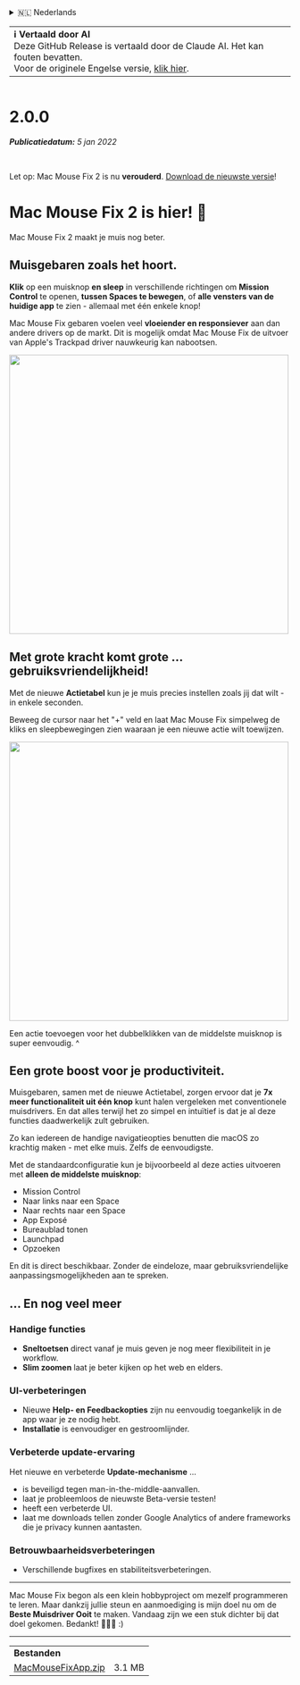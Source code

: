 <details>
<summary>🇳🇱 Nederlands</summary>

[🇬🇧 English (GitHub)](https://github.com/noah-nuebling/mac-mouse-fix/releases/tag/2.0.0)\
[🇦🇩 Català](https://redirect.macmousefix.com/?target=mmf-release&tag=2.0.0&locale=ca)\
[🇩🇪 Deutsch](https://redirect.macmousefix.com/?target=mmf-release&tag=2.0.0&locale=de)\
[🇪🇸 Español](https://redirect.macmousefix.com/?target=mmf-release&tag=2.0.0&locale=es)\
[🇫🇷 Français](https://redirect.macmousefix.com/?target=mmf-release&tag=2.0.0&locale=fr)\
[🇮🇩 Indonesia](https://redirect.macmousefix.com/?target=mmf-release&tag=2.0.0&locale=id)\
[🇮🇹 Italiano](https://redirect.macmousefix.com/?target=mmf-release&tag=2.0.0&locale=it)\
[🇭🇺 Magyar](https://redirect.macmousefix.com/?target=mmf-release&tag=2.0.0&locale=hu)\
**🇳🇱 Nederlands**\
[🇵🇱 Polski](https://redirect.macmousefix.com/?target=mmf-release&tag=2.0.0&locale=pl)\
[🇧🇷 Português (Brasil)](https://redirect.macmousefix.com/?target=mmf-release&tag=2.0.0&locale=pt-BR)\
[🇵🇹 Português (Portugal)](https://redirect.macmousefix.com/?target=mmf-release&tag=2.0.0&locale=pt-PT)\
[🇷🇴 Română](https://redirect.macmousefix.com/?target=mmf-release&tag=2.0.0&locale=ro)\
[🇸🇪 Svenska](https://redirect.macmousefix.com/?target=mmf-release&tag=2.0.0&locale=sv)\
[🇻🇳 Tiếng Việt](https://redirect.macmousefix.com/?target=mmf-release&tag=2.0.0&locale=vi)\
[🇹🇷 Türkçe](https://redirect.macmousefix.com/?target=mmf-release&tag=2.0.0&locale=tr)\
[🇨🇿 Čeština](https://redirect.macmousefix.com/?target=mmf-release&tag=2.0.0&locale=cs)\
[🇬🇷 Ελληνικά](https://redirect.macmousefix.com/?target=mmf-release&tag=2.0.0&locale=el)\
[🇷🇺 Русский](https://redirect.macmousefix.com/?target=mmf-release&tag=2.0.0&locale=ru)\
[🇺🇦 Українська](https://redirect.macmousefix.com/?target=mmf-release&tag=2.0.0&locale=uk)\
[🇮🇱 עברית](https://redirect.macmousefix.com/?target=mmf-release&tag=2.0.0&locale=he)\
[🇸🇦 العربية](https://redirect.macmousefix.com/?target=mmf-release&tag=2.0.0&locale=ar)\
[🇮🇳 हिन्दी](https://redirect.macmousefix.com/?target=mmf-release&tag=2.0.0&locale=hi)\
[🇹🇭 ไทย](https://redirect.macmousefix.com/?target=mmf-release&tag=2.0.0&locale=th)\
[🇨🇳 中文 (简体)](https://redirect.macmousefix.com/?target=mmf-release&tag=2.0.0&locale=zh-Hans)\
[🇨🇳 中文 (繁體)](https://redirect.macmousefix.com/?target=mmf-release&tag=2.0.0&locale=zh-Hant)\
[🇭🇰 中文（香港)](https://redirect.macmousefix.com/?target=mmf-release&tag=2.0.0&locale=zh-HK)\
[🇯🇵 日本語](https://redirect.macmousefix.com/?target=mmf-release&tag=2.0.0&locale=ja)\
[🇰🇷 한국어](https://redirect.macmousefix.com/?target=mmf-release&tag=2.0.0&locale=ko)\
[Help translate Mac Mouse Fix to different languages!](https://github.com/noah-nuebling/mac-mouse-fix/discussions/731)
</details>
<table align=><td>
<b>ℹ️ Vertaald door AI</b><br>
Deze GitHub Release is vertaald door de Claude AI. Het kan fouten bevatten.<br>
Voor de originele Engelse versie, <a href="https://github.com/noah-nuebling/mac-mouse-fix/releases/tag/2.0.0">klik hier</a>.
</td></table>

<table></table>

# 2.0.0
***Publicatiedatum:** 5 jan 2022*

<br>

Let op: Mac Mouse Fix 2 is nu **verouderd**. [Download de nieuwste versie](https://github.com/noah-nuebling/mac-mouse-fix/releases)!

# Mac Mouse Fix 2 is hier! 🎉

Mac Mouse Fix 2 maakt je muis nog beter.

## Muisgebaren zoals het hoort.

**Klik** op een muisknop **en sleep** in verschillende richtingen om **Mission Control** te openen, **tussen Spaces te bewegen**, of **alle vensters van de huidige app** te zien - allemaal met één enkele knop!

Mac Mouse Fix gebaren voelen veel **vloeiender en responsiever** aan dan andere drivers op de markt.
Dit is mogelijk omdat Mac Mouse Fix de uitvoer van Apple's Trackpad driver nauwkeurig kan nabootsen.

<img width=500px src="https://user-images.githubusercontent.com/40808343/149643011-cc3311f1-af5c-453a-8206-2c6496d73d61.gif">

## Met grote kracht komt grote ... gebruiksvriendelijkheid!

Met de nieuwe **Actietabel** kun je je muis precies instellen zoals jij dat wilt - in enkele seconden.

Beweeg de cursor naar het "+" veld en laat Mac Mouse Fix simpelweg de kliks en sleepbewegingen zien waaraan je een nieuwe actie wilt toewijzen.

<img width=500px src="https://user-images.githubusercontent.com/40808343/149642392-d0e25cf9-b49b-4398-b2e9-af2e810c8594.gif">

Een actie toevoegen voor het dubbelklikken van de middelste muisknop is super eenvoudig. ^

## Een grote boost voor je productiviteit.

Muisgebaren, samen met de nieuwe Actietabel, zorgen ervoor dat je **7x meer functionaliteit uit één knop** kunt halen vergeleken met conventionele muisdrivers. En dat alles terwijl het zo simpel en intuïtief is dat je al deze functies daadwerkelijk zult gebruiken.

Zo kan iedereen de handige navigatieopties benutten die macOS zo krachtig maken - met elke muis. Zelfs de eenvoudigste.

Met de standaardconfiguratie kun je bijvoorbeeld al deze acties uitvoeren met **alleen de middelste muisknop**:

- Mission Control
- Naar links naar een Space
- Naar rechts naar een Space
- App Exposé
- Bureaublad tonen
- Launchpad
- Opzoeken

En dit is direct beschikbaar. Zonder de eindeloze, maar gebruiksvriendelijke aanpassingsmogelijkheden aan te spreken.

## ... En nog veel meer

### Handige functies

- **Sneltoetsen** direct vanaf je muis geven je nog meer flexibiliteit in je workflow.
- **Slim zoomen** laat je beter kijken op het web en elders.

### UI-verbeteringen

- Nieuwe **Help- en Feedbackopties** zijn nu eenvoudig toegankelijk in de app waar je ze nodig hebt.
- **Installatie** is eenvoudiger en gestroomlijnder.

### Verbeterde update-ervaring

Het nieuwe en verbeterde **Update-mechanisme** ...

- is beveiligd tegen man-in-the-middle-aanvallen.
- laat je probleemloos de nieuwste Beta-versie testen!
- heeft een verbeterde UI.
- laat me downloads tellen zonder Google Analytics of andere frameworks die je privacy kunnen aantasten.

### Betrouwbaarheidsverbeteringen

- Verschillende bugfixes en stabiliteitsverbeteringen.

---

Mac Mouse Fix begon als een klein hobbyproject om mezelf programmeren te leren. Maar dankzij jullie steun en aanmoediging is mijn doel nu om de **Beste Muisdriver Ooit** te maken. Vandaag zijn we een stuk dichter bij dat doel gekomen. Bedankt! 🚀🚀🚀 :)

---

<table align="start">
<tr>
    <td colspan=2>
        <b>Bestanden</b>
    </td>
</tr>
<tr>
    <td><a href="https://github.com/noah-nuebling/mac-mouse-fix/releases/download/2.0.0/MacMouseFixApp.zip">MacMouseFixApp.zip</a></td>
    <td>3.1 MB</td>
</tr>
</table>